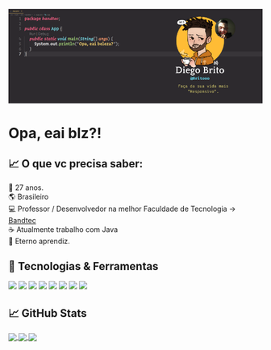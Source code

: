 [![Header](https://raw.githubusercontent.com/britooo/britooo/main/cover.png "Header")](https://www.linkedin.com/in/diegobritolima/)

# Opa, eai blz?! 

## &#x1f4c8; O que vc precisa saber:

:older_man: 27 anos.
</br>
:earth_americas: Brasileiro
</br>
:computer: Professor / Desenvolvedor na melhor Faculdade de Tecnologia -> <a href="http://www.digitalschool.com.br/faculdade/">Bandtec</a>
</br>
:coffee: Atualmente trabalho com Java
</br>
🌱 Eterno aprendiz.


## 🔧 Tecnologias & Ferramentas
![](https://img.shields.io/badge/Code-Java-informational?style=flat&logo=Java.js&logoColor=white&color=F4D03F)
![](https://img.shields.io/badge/Code-JavaScript-informational?style=flat&logo=javascript&logoColor=white&color=F4D03F)
![](https://img.shields.io/badge/Code-Python-informational?style=flat&logo=python&logoColor=white&color=F4D03F)
![](https://img.shields.io/badge/Framework-SpringBoot-informational?style=flat&logo=springboot.js&logoColor=white&color=58D68D)
![](https://img.shields.io/badge/Lib-React-informational?style=flat&logo=react.js&logoColor=white&color=3498DB)
![](https://img.shields.io/badge/Framework-Vue-informational?style=flat&logo=vue.js&logoColor=white&color=3498DB)
![](https://img.shields.io/badge/Data-MySql-informational?style=flat&logo=mysql.js&logoColor=white&color=BDC3C7)
![](https://img.shields.io/badge/Data-SqlServer-informational?style=flat&logo=sqlserver.js&logoColor=white&color=BDC3C7)


## &#x1f4c8; GitHub Stats

<a href="https://github.com/Britooo/Britooo">
    <img align="center" src="https://github-readme-stats.vercel.app/api?username=Britooo&show_icons=true&theme=radical"/>
</a>

<a href="https://github.com/Britooo/Britooo">
  <img align="center" src="https://github-readme-stats.vercel.app/api/top-langs/?username=Britooo&hide=html&title_color=a9fef7&text_color=a9fef7&icon_color=a9fef7&bg_color=141321&layout=compact" />
</a>

<img align="center" src="https://spotify-github-profile.vercel.app/api/view?uid=12142473032&cover_image=false&theme=default" />
